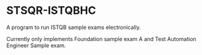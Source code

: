 # STSQR-ISTQBHC
A program to run ISTQB sample exams electronically.

Currently only implements Foundation sample exam A and Test Automation Engineer Sample exam. 
